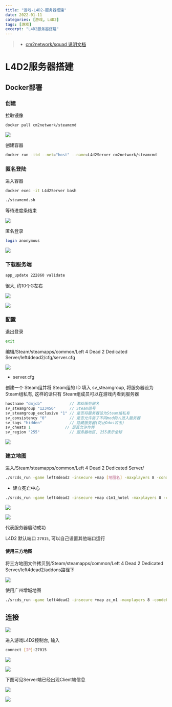 ```yaml
---
title: "游戏-L4D2-服务器搭建"
date: 2022-01-11
categories: [游戏, L4D2]
tags: [游戏]
excerpt: "L4D2服务器搭建"
---
```


> - [cm2network/squad 说明文档](https://hub.docker.com/r/cm2network/squad/)

# L4D2服务器搭建

## Docker部署

### 创建 

拉取镜像

```sh
docker pull cm2network/steamcmd
```

![](/Resource/Imgur/20241110_124729.jpg)

创建容器

```sh
docker run -itd --net="host" --name=L4d2Server cm2network/steamcmd
```

### 匿名登陆

进入容器

```sh
docker exec -it L4d2Server bash
```

```sh
./steamcmd.sh
```

等待进度条结束

![](/Resource/Imgur/20241110_125124.jpg)

匿名登录

```sh
login anonymous
```

![](/Resource/Imgur/20241110_125241.jpg)

### 下载服务端

```sh
app_update 222860 validate
```

很大, 约10个G左右

![](/Resource/Imgur/20241110_125458.jpg)

![](/Resource/Imgur/20241110_130600.jpg)

### 配置

退出登录

```sh
exit
```

编辑/Steam/steamapps/common/Left 4 Dead 2 Dedicated Server/left4dead2/cfg/server.cfg

![](/Resource/Imgur/20241110_131901.jpg)

- server.cfg

创建一个 Steam组并将 Steam组的 ID 填入 sv_steamgroup, 将服务器设为 Steam组私有, 这样的话只有 Steam组成员可以在游戏内看到服务器

```c
hostname "dmjcb"            // 游戏服务器名
sv_steamgroup "123456"      // Steam组号
sv_steamgroup_exclusive "1" // 是否将服务器设为Steam组私有
sv_consistency "0"          // 是否允许装了不同mod的人进入服务器
sv_tags "hidden"            // 隐藏服务器(防止Ddos攻击)
sv_cheats 1               // 是否允许作弊
sv_region "255"             // 服务器地区, 255表示全球
```

![](/Resource/Imgur/20241110_132103.jpg)

### 建立地图

进入/Steam/steamapps/common/Left 4 Dead 2 Dedicated Server/

```sh
./srcds_run -game left4dead2 -insecure +map [地图名] -maxplayers 8 -condebug +exec server.cfg -nomaster
```

- 建立死亡中心

```sh
./srcds_run -game left4dead2 -insecure +map c1m1_hotel -maxplayers 8 -condebug +exec server.cfg -nomaster
```

![](/Resource/Imgur/20241110_132423.jpg)

![](/Resource/Imgur/20241110_133005.jpg)

代表服务器启动成功

L4D2 默认端口 `27015`, 可以自己设置其他端口运行

#### 使用三方地图

将三方地图文件拷贝到/Steam/steamapps/common/Left 4 Dead 2 Dedicated Server/left4dead2/addons路径下

![](/Resource/Imgur/20241113_231058.jpg)

使用广州增城地图

```sh
./srcds_run -game left4dead2 -insecure +map zc_m1 -maxplayers 8 -condebug +exec server.cfg -nomaster
```

## 连接

![](/Resource/Imgur/20241110_134219.jpg)

进入游戏L4D2控制台, 输入

```sh
connect [IP]:27015
```

![](/Resource/Imgur/20241110_133332.jpg)

![](/Resource/Imgur/20241110_133420.jpg)

下图可见Server端已经出现Client端信息

![](/Resource/Imgur/20241110_133448.jpg)

![](/Resource/Imgur/20241110_133459.jpg)